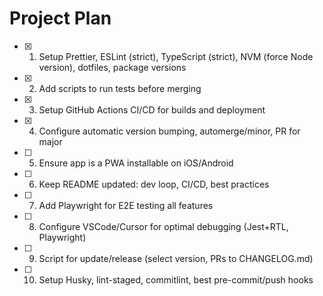 # Project Plan

- [x] 1. Setup Prettier, ESLint (strict), TypeScript (strict), NVM (force Node version), dotfiles, package versions
- [x] 2. Add scripts to run tests before merging
- [x] 3. Setup GitHub Actions CI/CD for builds and deployment
- [x] 4. Configure automatic version bumping, automerge/minor, PR for major
- [ ] 5. Ensure app is a PWA installable on iOS/Android
- [ ] 6. Keep README updated: dev loop, CI/CD, best practices
- [ ] 7. Add Playwright for E2E testing all features
- [ ] 8. Configure VSCode/Cursor for optimal debugging (Jest+RTL, Playwright)
- [ ] 9. Script for update/release (select version, PRs to CHANGELOG.md)
- [ ] 10. Setup Husky, lint-staged, commitlint, best pre-commit/push hooks
